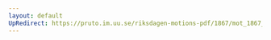 ```yaml
---
layout: default
UpRedirect: https://pruto.im.uu.se/riksdagen-motions-pdf/1867/mot_1867__ak__71/mot_1867__ak__71-002.pdf
---
```

